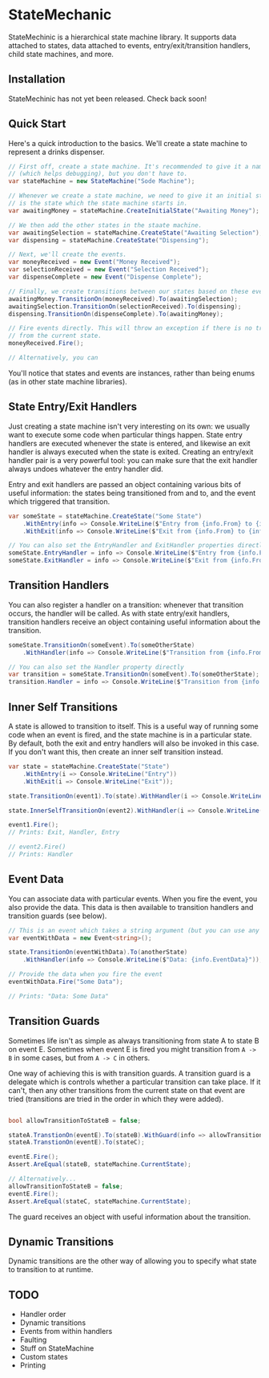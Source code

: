 StateMechanic
=============

StateMechinic is a hierarchical state machine library.
It supports data attached to states, data attached to events, entry/exit/transition handlers, child state machines, and more.


Installation
------------

StateMechinic has not yet been released. Check back soon!


Quick Start
-----------

Here's a quick introduction to the basics.
We'll create a state machine to represent a drinks dispenser.

```csharp
// First off, create a state machine. It's recommended to give it a name
// (which helps debugging), but you don't have to.
var stateMachine = new StateMachine("Sode Machine");

// Whenever we create a state machine, we need to give it an initial state. This
// is the state which the state machine starts in.
var awaitingMoney = stateMachine.CreateInitialState("Awaiting Money");

// We then add the other states in the staate machine.
var awaitingSelection = stateMachine.CreateState("Awaiting Selection");
var dispensing = stateMachine.CreateState("Dispensing");

// Next, we'll create the events.
var moneyReceived = new Event("Money Received");
var selectionReceived = new Event("Selection Received");
var dispenseComplete = new Event("Dispense Complete");

// Finally, we create transitions between our states based on these events.
awaitingMoney.TransitionOn(moneyReceived).To(awaitingSelection);
awaitingSelection.TransitionOn(selectionReceived).To(dispensing);
dispensing.TransitionOn(dispenseComplete).To(awaitingMoney);

// Fire events directly. This will throw an exception if there is no transition
// from the current state.
moneyReceived.Fire();

// Alternatively, you can 

```

You'll notice that states and events are instances, rather than being enums (as in other state machine libraries).


State Entry/Exit Handlers
-------------------------

Just creating a state machine isn't very interesting on its own: we usually want to execute some code when particular things happen.
State entry handlers are executed whenever the state is entered, and likewise an exit handler is always executed when the state is exited.
Creating an entry/exit handler pair is a very powerful tool: you can make sure that the exit handler always undoes whatever the entry handler did.

Entry and exit handlers are passed an object containing various bits of useful information: the states being transitioned from and to, and the event which triggered that transition.

```csharp
var someState = stateMachine.CreateState("Some State")
	.WithEntry(info => Console.WriteLine($"Entry from {info.From} to {info.To} on {info.Event}"))
	.WithExit(info => Console.WriteLine($"Exit from {info.From} to {info.To} on {info.Event}"));

// You can also set the EntryHandler and ExitHandler properties directly
someState.EntryHandler = info => Console.WriteLine($"Entry from {info.From} to {info.To} on {info.Event}");
someState.ExitHandler = info => Console.WriteLine($"Exit from {info.From} to {info.To} on {info.Event}");
```


Transition Handlers
-------------------

You can also register a handler on a transition: whenever that transition occurs, the handler will be called.
As with state entry/exit handlers, transition handlers receive an object containing useful information about the transition.

```csharp
someState.TransitionOn(someEvent).To(someOtherState)
	.WithHandler(info => Console.WriteLine($"Transition from {info.From} to {info.To} on {info.Event}"));

// You can also set the Handler property directly
var transition = someState.TransitionOn(someEvent).To(someOtherState);
transition.Handler = info => Console.WriteLine($"Transition from {info.From} to {info.To} on {info.Event}");
```


Inner Self Transitions
----------------------

A state is allowed to transition to itself.
This is a useful way of running some code when an event is fired, and the state machine is in a particular state.
By default, both the exit and entry handlers will also be invoked in this case.
If you don't want this, then create an inner self transition instead.

```csharp
var state = stateMachine.CreateState("State")
	.WithEntry(i => Console.WriteLine("Entry"))
	.WithExit(i => Console.WriteLine("Exit"));

state.TransitionOn(event1).To(state).WithHandler(i => Console.WriteLine("Handler"));

state.InnerSelfTransitionOn(event2).WithHandler(i => Console.WriteLine("Handler"));

event1.Fire();
// Prints: Exit, Handler, Entry

// event2.Fire()
// Prints: Handler
```


Event Data
----------

You can associate data with particular events. When you fire the event, you also provide the data.
This data is then available to transition handlers and transition guards (see below).

```csharp
// This is an event which takes a string argument (but you can use any data type)
var eventWithData = new Event<string>();

state.TransitionOn(eventWithData).To(anotherState)
	.WithHandler(info => Console.WriteLine($"Data: {info.EventData}"));

// Provide the data when you fire the event
eventWithData.Fire("Some Data");

// Prints: "Data: Some Data"
```


Transition Guards
-----------------

Sometimes life isn't as simple as always transitioning from state A to state B on event E.
Sometimes when event E is fired you might transition from `A -> B` in some cases, but from `A -> C` in others.

One way of achieving this is with transition guards.
A transition guard is a delegate which is controls whether a particular transition can take place.
If it can't, then any other transitions from the current state on that event are tried (transitions are tried in the order in which they were added).

```csharp

bool allowTransitionToStateB = false;

stateA.TranstionOn(eventE).To(stateB).WithGuard(info => allowTransitionToStateB);
stateA.TranstionOn(eventE).To(stateC);

eventE.Fire();
Assert.AreEqual(stateB, stateMachine.CurrentState);

// Alternatively...
allowTransitionToStateB = false;
eventE.Fire();
Assert.AreEqual(stateC, stateMachine.CurrentState);
```

The guard receives an object with useful information about the transition.


Dynamic Transitions
-------------------

Dynamic transitions are the other way of allowing you to specify what state to transition to at runtime.


TODO
---- 

 - Handler order
 - Dynamic transitions
 - Events from within handlers
 - Faulting
 - Stuff on StateMachine
 - Custom states
 - Printing